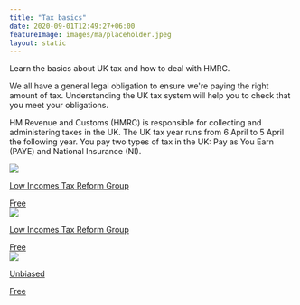 ```yaml
---
title: "Tax basics"
date: 2020-09-01T12:49:27+06:00
featureImage: images/ma/placeholder.jpeg
layout: static
---
```


Learn the basics about UK tax and how to deal with HMRC.

We all have a general legal obligation to ensure we're paying the right amount of tax. Understanding the UK tax system will help you to check that you meet your obligations.

HM Revenue and Customs (HMRC) is responsible for collecting and administering taxes in the UK. The UK tax year runs from 6 April to 5 April the following year. You pay two types of tax in the UK: Pay as You Earn (PAYE) and National Insurance (NI).

<a class="ma-link" href="https://www.litrg.org.uk/tax-guides/tax-basics"><div class="ma-card ma-card-Wealth"><div class="ma-icon"><img src ="/images/Icon-check - wealth - opacity.svg"/></div><div class="ma-name"><p>Low Incomes Tax Reform Group</p></div><div class="ma-paid-text"><span>Free</span></div></div></a><a class="ma-link" href="https://www.litrg.org.uk/tax-guides/tax-basics/self-assessment-understanding-basics"><div class="ma-card ma-card-Wealth"><div class="ma-icon"><img src ="/images/Icon-check - wealth - opacity.svg"/></div><div class="ma-name"><p>Low Incomes Tax Reform Group</p></div><div class="ma-paid-text"><span>Free</span></div></div></a><a class="ma-link" href="https://www.unbiased.co.uk/discover/tax-business/self-assessment"><div class="ma-card ma-card-Wealth"><div class="ma-icon"><img src ="/images/Icon-check - wealth - opacity.svg"/></div><div class="ma-name"><p>Unbiased</p></div><div class="ma-paid-text"><span>Free</span></div></div></a>  

<br/><br/>






